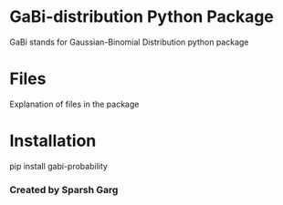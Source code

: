 # GaBi-distribution Python Package
GaBi stands for Gaussian-Binomial Distribution python package

# Files
Explanation of files in the package

# Installation
pip install gabi-probability

### Created by Sparsh Garg
